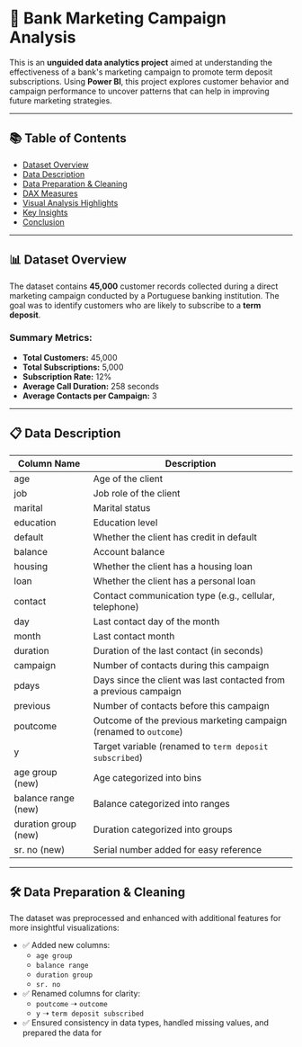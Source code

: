 # 💼 Bank Marketing Campaign Analysis

This is an **unguided data analytics project** aimed at understanding the effectiveness of a bank's marketing campaign to promote term deposit subscriptions. Using **Power BI**, this project explores customer behavior and campaign performance to uncover patterns that can help in improving future marketing strategies.

---

## 📚 Table of Contents

- [Dataset Overview](#-dataset-overview)
- [Data Description](#-data-description)
- [Data Preparation & Cleaning](#-data-preparation--cleaning)
- [DAX Measures](#-dax-measures)
- [Visual Analysis Highlights](#-visual-analysis-highlights-power-bi)
- [Key Insights](#-key-insights)
- [Conclusion](#-conclusion)

---

## 📊 Dataset Overview

The dataset contains **45,000** customer records collected during a direct marketing campaign conducted by a Portuguese banking institution. The goal was to identify customers who are likely to subscribe to a **term deposit**.

### Summary Metrics:
- **Total Customers:** 45,000  
- **Total Subscriptions:** 5,000  
- **Subscription Rate:** 12%  
- **Average Call Duration:** 258 seconds  
- **Average Contacts per Campaign:** 3  

---

## 📋 Data Description

| Column Name                | Description                                                                 |
|---------------------------|-----------------------------------------------------------------------------|
| age                       | Age of the client                                                           |
| job                       | Job role of the client                                                      |
| marital                   | Marital status                                                              |
| education                 | Education level                                                             |
| default                   | Whether the client has credit in default                                    |
| balance                   | Account balance                                                             |
| housing                   | Whether the client has a housing loan                                       |
| loan                      | Whether the client has a personal loan                                      |
| contact                   | Contact communication type (e.g., cellular, telephone)                      |
| day                       | Last contact day of the month                                               |
| month                     | Last contact month                                                          |
| duration                  | Duration of the last contact (in seconds)                                   |
| campaign                  | Number of contacts during this campaign                                     |
| pdays                     | Days since the client was last contacted from a previous campaign           |
| previous                  | Number of contacts before this campaign                                     |
| poutcome                  | Outcome of the previous marketing campaign (renamed to `outcome`)           |
| y                         | Target variable (renamed to `term deposit subscribed`)                      |
| age group (new)           | Age categorized into bins                                                   |
| balance range (new)       | Balance categorized into ranges                                             |
| duration group (new)      | Duration categorized into groups                                            |
| sr. no (new)              | Serial number added for easy reference                                      |

---

## 🛠️ Data Preparation & Cleaning

The dataset was preprocessed and enhanced with additional features for more insightful visualizations:

- ✅ Added new columns:
  - `age group`
  - `balance range`
  - `duration group`
  - `sr. no`
- ✅ Renamed columns for clarity:
  - `poutcome` ➝ `outcome`
  - `y` ➝ `term deposit subscribed`
- ✅ Ensured consistency in data types, handled missing values, and prepared the data for
